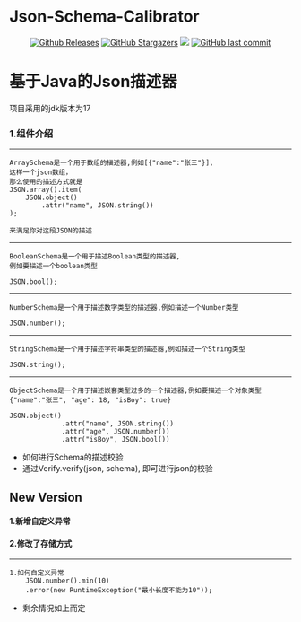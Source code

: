 # Json-Schema-Calibrator

<p align="center">
<a href="https://github.com/ycsky98/Json-Schema-Calibrator/releases"><img alt="Github Releases" src="https://img.shields.io/github/v/release/ycsky98/Json-Schema-Calibrator?include_prereleases&style=flat-square" /></a>
<a href="https://github.com/ycsky98/Json-Schema-Calibrator/stargazers"><img alt="GitHub Stargazers" src="https://img.shields.io/github/stars/ycsky98/Json-Schema-Calibrator.svg?style=flat-square&label=Stars&logo=github" /></a>
<a href="https://github.com/ycsky98/Json-Schema-Calibrator/issues"><img src="https://img.shields.io/github/issues/ycsky98/Json-Schema-Calibrator?color=blue&style=flat-square"/></a>
<a href="https://github.com/ycsky98/Json-Schema-Calibrator/commits"><img alt="GitHub last commit" src="https://img.shields.io/github/last-commit/ycsky98/Json-Schema-Calibrator.svg?style=flat-square" /></a>
<br />
</p>

# 基于Java的Json描述器
  项目采用的jdk版本为17


### 1.组件介绍

---
    ArraySchema是一个用于数组的描述器,例如[{"name":"张三"}],
    这样一个json数组，
    那么使用的描述方式就是
    JSON.array().item(
        JSON.object()
            .attr("name", JSON.string())
    );

    来满足你对这段JSON的描述
---
    BooleanSchema是一个用于描述Boolean类型的描述器,
    例如要描述一个boolean类型
    
    JSON.bool();
---
    NumberSchema是一个用于描述数字类型的描述器,例如描述一个Number类型

    JSON.number();
---
    StringSchema是一个用于描述字符串类型的描述器,例如描述一个String类型

    JSON.string();
---
    ObjectSchema是一个用于描述嵌套类型过多的一个描述器,例如要描述一个对象类型
    {"name":"张三", "age": 18, "isBoy": true}

    JSON.object()
                 .attr("name", JSON.string())
                 .attr("age", JSON.number())
                 .attr("isBoy", JSON.bool())

- 如何进行Schema的描述校验
- 通过Verify.verify(json, schema), 即可进行json的校验

<p>

## New Version
<p>

#### 1.新增自定义异常
<p>

#### 2.修改了存储方式

---
    1.如何自定义异常
        JSON.number().min(10)
        .error(new RuntimeException("最小长度不能为10"));
- 剩余情况如上而定
